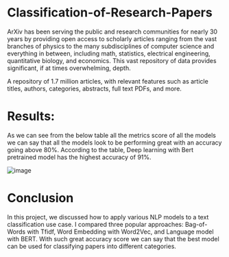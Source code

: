 # Classification-of-Research-Papers

ArXiv has been serving the public and research communities for nearly 30 years by providing open access to scholarly articles ranging from the vast branches of physics to the many subdisciplines of computer science and everything in between, including math, statistics, electrical engineering, quantitative biology, and economics. This vast repository of data provides significant, if at times overwhelming, depth.

A repository of 1.7 million articles, with relevant features such as article titles, authors, categories, abstracts, full text PDFs, and more.

# Results:

As we can see from the below table all the metrics score of all the models we can say that all the models look to be performing great with an accuracy going above 80%. According to the table, Deep learning with Bert pretrained model has the highest accuracy of 91%.

![image](https://user-images.githubusercontent.com/50734928/189012031-c9990034-35cb-484a-8b8e-0bd89eb2608b.png)

# Conclusion

In this project, we discussed how to apply various NLP models to a text classification use case. I compared three popular approaches: Bag-of-Words with Tfidf, Word Embedding with Word2Vec, and Language model with BERT. With such great accuracy score we can say that the best model can be used for classifying papers into different categories.
